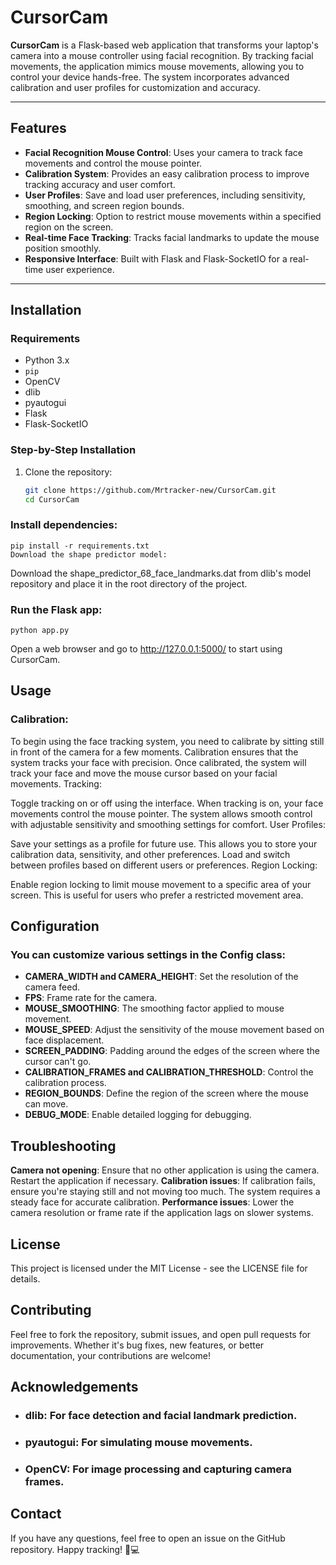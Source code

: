 # CursorCam

**CursorCam** is a Flask-based web application that transforms your laptop's camera into a mouse controller using facial recognition. By tracking facial movements, the application mimics mouse movements, allowing you to control your device hands-free. The system incorporates advanced calibration and user profiles for customization and accuracy.

---

## Features

- **Facial Recognition Mouse Control**: Uses your camera to track face movements and control the mouse pointer.
- **Calibration System**: Provides an easy calibration process to improve tracking accuracy and user comfort.
- **User Profiles**: Save and load user preferences, including sensitivity, smoothing, and screen region bounds.
- **Region Locking**: Option to restrict mouse movements within a specified region on the screen.
- **Real-time Face Tracking**: Tracks facial landmarks to update the mouse position smoothly.
- **Responsive Interface**: Built with Flask and Flask-SocketIO for a real-time user experience.

---

## Installation

### Requirements

- Python 3.x
- `pip`
- OpenCV
- dlib
- pyautogui
- Flask
- Flask-SocketIO

### Step-by-Step Installation

1. Clone the repository:

   ```bash
   git clone https://github.com/Mrtracker-new/CursorCam.git
   cd CursorCam
### Install dependencies:

    pip install -r requirements.txt
    Download the shape predictor model:

Download the shape_predictor_68_face_landmarks.dat from dlib's model repository and place it in the root directory of the project.

### Run the Flask app:

    python app.py

Open a web browser and go to http://127.0.0.1:5000/ to start using CursorCam.

## Usage

### Calibration:

To begin using the face tracking system, you need to calibrate by sitting still in front of the camera for a few moments. Calibration ensures that the system tracks your face with precision.
Once calibrated, the system will track your face and move the mouse cursor based on your facial movements.
Tracking:

Toggle tracking on or off using the interface. When tracking is on, your face movements control the mouse pointer.
The system allows smooth control with adjustable sensitivity and smoothing settings for comfort.
User Profiles:

Save your settings as a profile for future use. This allows you to store your calibration data, sensitivity, and other preferences.
Load and switch between profiles based on different users or preferences.
Region Locking:

Enable region locking to limit mouse movement to a specific area of your screen. This is useful for users who prefer a restricted movement area.

## Configuration

### You can customize various settings in the Config class:

- **CAMERA_WIDTH and CAMERA_HEIGHT**: Set the resolution of the camera feed.
- **FPS**: Frame rate for the camera.
- **MOUSE_SMOOTHING**: The smoothing factor applied to mouse movement.
- **MOUSE_SPEED**: Adjust the sensitivity of the mouse movement based on face displacement.
- **SCREEN_PADDING**: Padding around the edges of the screen where the cursor can't go.
- **CALIBRATION_FRAMES and CALIBRATION_THRESHOLD**: Control the calibration process.
- **REGION_BOUNDS**: Define the region of the screen where the mouse can move.
- **DEBUG_MODE**: Enable detailed logging for debugging.

## Troubleshooting
**Camera not opening**: Ensure that no other application is using the camera. Restart the application if necessary.
**Calibration issues**: If calibration fails, ensure you're staying still and not moving too much. The system requires a steady face for accurate calibration.
**Performance issues**: Lower the camera resolution or frame rate if the application lags on slower systems.

## License
This project is licensed under the MIT License - see the LICENSE file for details.

## Contributing
Feel free to fork the repository, submit issues, and open pull requests for improvements. Whether it's bug fixes, new features, or better documentation, your contributions are welcome!

## Acknowledgements
- ### dlib: For face detection and facial landmark prediction.
- ### pyautogui: For simulating mouse movements.
- ### OpenCV: For image processing and capturing camera frames.

## Contact
If you have any questions, feel free to open an issue on the GitHub repository.
Happy tracking! 👀💻
